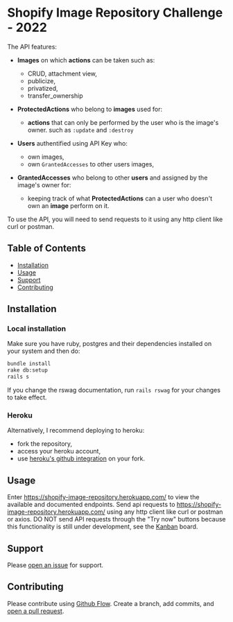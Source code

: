 # Shopify Image Repository Challenge - 2022

The API features:
- **Images** on which **actions** can be taken such as:
  - CRUD, attachment view,
  - publicize,
  - privatized,
  - transfer_ownership

- **ProtectedActions** who belong to **images** used for:
  - **actions** that can only be performed by the user who is the image's owner. such as `:update` and `:destroy`

- **Users** authentified using API Key who:
  - own images,
  - own `GrantedAccesses` to other users images,

- **GrantedAccesses** who belong to other **users** and assigned by the image's owner for:
  - keeping track of what **ProtectedActions** can a user who doesn't own an **image** perform on it.

To use the API, you will need to send requests to it using any http client like curl or postman. 

## Table of Contents

- [Installation](#installation)
- [Usage](#usage)
- [Support](#support)
- [Contributing](#contributing)

## Installation

### Local installation
Make sure you have ruby, postgres and their dependencies installed on your system and then do:

```sh
bundle install
rake db:setup
rails s
```

If you change the rswag documentation, run `rails rswag` for your changes to take effect.

### Heroku
Alternatively, I recommend deploying to heroku:
- fork the repository,
- access your heroku account,
- use [heroku's github integration](https://devcenter.heroku.com/articles/github-integration) on your fork.

## Usage
Enter https://shopify-image-repository.herokuapp.com/ to view the available and documented endpoints.
Send api requests to https://shopify-image-repository.herokuapp.com/ using any http client like curl or postman or axios.
DO NOT send API requests through the "Try now" buttons because this functionality is still under development, see the [Kanban](https://github.com/charbeltabet/shopify-image-repository/projects/1) board.

## Support

Please [open an issue](https://github.com/charbeltabet/shopify-image-repository/issues/new) for support.

## Contributing

Please contribute using [Github Flow](https://guides.github.com/introduction/flow/). Create a branch, add commits, and [open a pull request](https://github.com/charbeltabet/shopify-image-repository/compare/).
